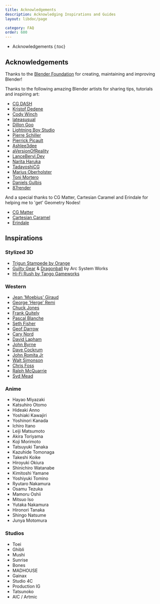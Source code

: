 ```yaml
---
title: Acknowledgements
description: Acknowledging Inspirations and Guides
layout: libdoc/page

category: FAQ
order: 600
---
```

- Acknowledgements
{:toc}

## Acknowledgements
Thanks to the [Blender Foundation](https://www.blender.org/) for creating, maintaining and improving Blender!

Thanks to the following amazing Blender artists for sharing tips, tutorials and inspiring art:

- [CG DASH](https://www.youtube.com/@CGDASH)
- [Kristof Dedene](https://www.youtube.com/channel/UCAcXkKCYidxGU-VIA5z-ZzQ)
- [Cody Winch](https://www.youtube.com/@CodyWinch)
- [lateasusual](https://twitter.com/lateasusual_)
- [Dillon Goo](https://www.youtube.com/@dillongoo)
- [Lightning Boy Studio](https://www.youtube.com/c/LightningBoyStudio)
- [Pierre Schiller](https://www.youtube.com/@activemotionpictures)
- [Pierrick Picault](https://www.youtube.com/c/PierrickPicaut_P2DESIGN)
- [Ashlee3dee](https://www.youtube.com/@ashlee3dee)
- [aVersionOfReality](https://www.youtube.com/@aVersionOfReality)
- [LanceBeryl.Dev](https://www.youtube.com/c/LanceBerylDev)
- [Narita Haruka](https://www.youtube.com/@NaritaHaruka)
- [TadayoshiCG](https://www.youtube.com/@bnpr)
- [Marius Oberholster](https://www.youtube.com/c/MariusOberholster)
- [Toni Mortero](https://www.youtube.com/@ToniMortero)
- [Daniels Gulbis](https://www.youtube.com/@gulbisdaniels)
- [87render](https://www.youtube.com/@87render_official)

And a special thanks to CG Matter, Cartesian Caramel and Erindale for helping me to 'get' Geometry Nodes!
- [CG Matter](https://www.youtube.com/@CGMatter)
- [Cartesian Caramel](https://www.youtube.com/@CartesianCaramel)
- [Erindale](https://www.youtube.com/@Erindale)

## Inspirations
### Stylized 3D
- [Trigun Stampede by Orange](https://www.youtube.com/watch?v=AzZYXqUdp5o)
- [Guilty Gear](https://www.youtube.com/watch?v=TrhstElDoRg&pp=ygUaZ3VpbHR5IGdlYXIgc3RyaXZlIHRyYWlsZXI%3D) & [Dragonball](https://www.youtube.com/watch?v=F544y7a5pZQ&pp=ygUbZHJhZ29uYmFsbCBmaWdodGVyeiB0cmFpbGVy) by Arc System Works
- [Hi-Fi Rush by Tango Gameworks](https://www.youtube.com/watch?v=pgd4aU56Kig&pp=ygUSaGktZmkgcnVzaCB0cmFpbGVy)

### Western
- [Jean 'Moebius' Giraud](https://www.youtube.com/watch?v=FKBdeb6dmXI&pp=ygUUdGltZSBtYXN0ZXJzIHRyYWlsZXI%3D)
- [George 'Herge' Remi](https://www.youtube.com/watch?v=pUOrmdmgcqw&pp=ygUWdGludGluIGNhcnRvb24gdHJhaWxlcg%3D%3D)
- [Chuck Jones](https://www.youtube.com/watch?v=iiYW2d7RWw4&pp=ygUWY2h1Y2sgam9uZXMgYnVncyBidW5ueQ%3D%3D)
- [Frank Quitely](https://2.bp.blogspot.com/_hr7mqC80q7slPy_YQqJINjEhpRhZcfPLKmlkP4fKa7gyuhagx-2Opb3I0OyqcCsuSF2iLenqYQXYrsQPmKsiUc12jiLaD7qixxgANPAivk54EY2UJnPvEe6kvtgbV9YyAn38LvmAQ=s0)
- [Pascal Blanche](https://derelictplanet.blogspot.com/)
- [Seth Fisher](http://www.floweringnose.com/)
- [Geof Darrow](https://geofdarrow.com/)
- [Cary Nord](https://www.carynordcomics.com/)
- [David Lapham](https://www.comicartfans.com/searchresult.asp?txtsearch=David%20Lapham)
- [John Byrne](https://www.byrnerobotics.com/)
- [Dave Cockrum](https://uncannyxmen.net/miscellaneous/how-to-create-a-legend-dave-cockrums-designs-for-the-x-men)
- [John Romita Jr](https://i.annihil.us/u/prod/marvel/i/mg/b/70/51117bc6abdd1/clean.jpg)
- [Walt Simonson](https://pencilink.blogspot.com/2008/08/x-men-171-walt-simonson-art-cover.html)
- [Chris Foss](https://www.chrisfossart.com/)
- [Ralph McQuarrie](https://www.creativebloq.com/inspiration/star-wars-art-1233579)
- [Syd Mead](https://sydmead.com/)

### Anime
- Hayao Miyazaki
- Katsuhiro Otomo
- Hideaki Anno
- Yoshiaki Kawajiri
- Yoshinori Kanada
- Ichiro Itano
- Leiji Matsumoto
- Akira Toriyama
- Koji Morimoto
- Tatsuyuki Tanaka
- Kazuhide Tomonaga
- Takeshi Koike
- Hiroyuki Okiura
- Shinichiro Watanabe
- Kimitoshi Yamane
- Yoshiyuki Tomino
- Ryutaro Nakamura
- Osamu Tezuka
- Mamoru Oshii
- Mitsuo Iso
- Yutaka Nakamura
- Hironori Tanaka
- Shingo Natsume
- Junya Motomura

### Studios
- Toei
- Ghibli
- Mushi
- Sunrise
- Bones
- MADHOUSE
- Gainax
- Studio 4C
- Production IG
- Tatsunoko
- AIC / Artmic
